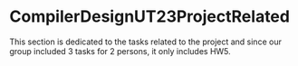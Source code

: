 # CompilerDesignUT23ProjectRelated
This section is dedicated to the tasks related to the project and since our group included 3 tasks for 2 persons, it only includes HW5.

